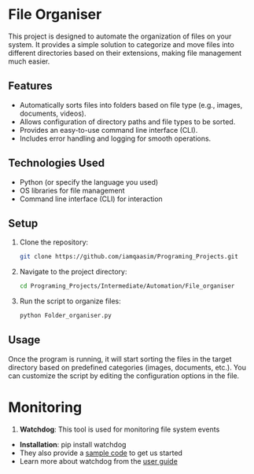 # File Organiser

This project is designed to automate the organization of files on your system. It provides a simple solution to categorize and move files into different directories based on their extensions, making file management much easier.

## Features

- Automatically sorts files into folders based on file type (e.g., images, documents, videos).
- Allows configuration of directory paths and file types to be sorted.
- Provides an easy-to-use command line interface (CLI).
- Includes error handling and logging for smooth operations.

## Technologies Used

- Python (or specify the language you used)
- OS libraries for file management
- Command line interface (CLI) for interaction

## Setup

1. Clone the repository:
    ```bash
    git clone https://github.com/iamqaasim/Programing_Projects.git
    ```
2. Navigate to the project directory:
    ```bash
    cd Programing_Projects/Intermediate/Automation/File_organiser
    ```
4. Run the script to organize files:
    ```bash
    python Folder_organiser.py
    ```

## Usage

Once the program is running, it will start sorting the files in the target directory based on predefined categories (images, documents, etc.). You can customize the script by editing the configuration options in the file.

# Monitoring
1. **Watchdog**: This tool is used for monitoring file system events
 * **Installation**: pip install watchdog
 * They also provide a [sample code](https://pythonhosted.org/watchdog/quickstart.html#a-simple-example) to get us started
 * Learn more about watchdog from the [user guide](https://pythonhosted.org/watchdog/#user-s-guide)
